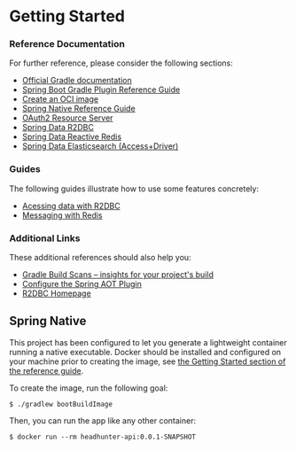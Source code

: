 # Getting Started

### Reference Documentation
For further reference, please consider the following sections:

* [Official Gradle documentation](https://docs.gradle.org)
* [Spring Boot Gradle Plugin Reference Guide](https://docs.spring.io/spring-boot/docs/2.4.4-SNAPSHOT/gradle-plugin/reference/html/)
* [Create an OCI image](https://docs.spring.io/spring-boot/docs/2.4.4-SNAPSHOT/gradle-plugin/reference/html/#build-image)
* [Spring Native Reference Guide](https://docs.spring.io/spring-native/docs/current/reference/htmlsingle/)
* [OAuth2 Resource Server](https://docs.spring.io/spring-boot/docs/2.4.3/reference/htmlsingle/#boot-features-security-oauth2-server)
* [Spring Data R2DBC](https://docs.spring.io/spring-boot/docs/2.4.3/reference/html/spring-boot-features.html#boot-features-r2dbc)
* [Spring Data Reactive Redis](https://docs.spring.io/spring-boot/docs/2.4.3/reference/htmlsingle/#boot-features-redis)
* [Spring Data Elasticsearch (Access+Driver)](https://docs.spring.io/spring-boot/docs/2.4.3/reference/htmlsingle/#boot-features-elasticsearch)

### Guides
The following guides illustrate how to use some features concretely:

* [Acessing data with R2DBC](https://spring.io/guides/gs/accessing-data-r2dbc/)
* [Messaging with Redis](https://spring.io/guides/gs/messaging-redis/)

### Additional Links
These additional references should also help you:

* [Gradle Build Scans – insights for your project's build](https://scans.gradle.com#gradle)
* [Configure the Spring AOT Plugin](https://docs.spring.io/spring-native/docs/0.9.1-SNAPSHOT/reference/htmlsingle/#spring-aot-gradle)
* [R2DBC Homepage](https://r2dbc.io)

## Spring Native

This project has been configured to let you generate a lightweight container running a native executable.
Docker should be installed and configured on your machine prior to creating the image, see [the Getting Started section of the reference guide](https://docs.spring.io/spring-native/docs/0.9.1-SNAPSHOT/reference/htmlsingle/#getting-started-buildpacks).

To create the image, run the following goal:

```
$ ./gradlew bootBuildImage
```

Then, you can run the app like any other container:

```
$ docker run --rm headhunter-api:0.0.1-SNAPSHOT
```